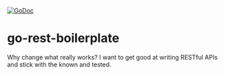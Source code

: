 [![GoDoc](https://godoc.org/github.com/t0nyandre/go-rest-boilerplate?status.svg)](https://godoc.org/github.com/t0nyandre/go-rest-boilerplate)
# go-rest-boilerplate

Why change what really works? I want to get good at writing RESTful APIs and stick with the known and tested.